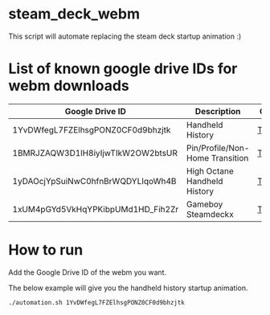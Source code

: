 # steam_deck_webm
This script will automate replacing the steam deck startup animation :)

# List of known google drive IDs for webm downloads
| Google Drive ID | Description | Creator |
| ----------- | ----------- | ----------- |
| 1YvDWfegL7FZElhsgPONZ0CF0d9bhzjtk | Handheld History                      | <a href="https://www.reddit.com/user/TareXmd/">TareXmd</a> |
| 1BMRJZAQW3D1lH8iyIjwTIkW2OW2btsUR | Pin/Profile/Non-Home Transition       | <a href="https://www.reddit.com/user/TareXmd/">TareXmd</a> |
| 1yDAOcjYpSuiNwC0hfnBrWQDYLIqoWh4B | High Octane Handheld History          | <a href="https://www.reddit.com/user/TareXmd/">TareXmd</a> |
| 1xUM4pGYd5VkHqYPKibpUMd1HD_Fih2Zr | Gameboy Steamdeckx                    | <a href="https://www.reddit.com/user/TareXmd/">TareXmd</a> |

# How to run 

Add the Google Drive ID of the webm you want. 

The below example will give you the handheld history startup animation.

```./automation.sh 1YvDWfegL7FZElhsgPONZ0CF0d9bhzjtk```